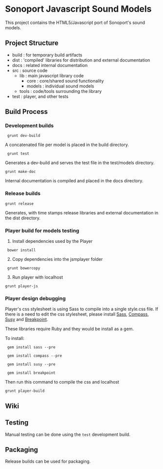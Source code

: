 # Sonoport Javascript Sound Models

This project contains the HTML5/Javascript port of Sonoport's sound models.

## Project Structure

- build : for temporary build artifacts
- dist  : 'compiled' libraries for distribution and external documentation
- docs  : related internal documentation
- src   : source code
	- lib    : main javascript library code
		- core 	: core/shared sound functionality
		- models 	: individual sound models
	- tools  : code/tools surrounding the library
- test 	: player, and other tests


## Build Process

### Development builds
``` grunt dev-build```

A concatenated file per model is placed in the build directory.

``` grunt test```

Generates a dev-build and serves the test file in the test/models directory.

```grunt make-doc```

Internal documentation is compiled and placed in the docs directory.


### Release builds

```grunt release```

Generates, with time stamps release libraries and external documentation in the dist directory.

### Player build for models testing
1. Install dependencies used by the Player

``` bower install```

2. Copy dependencies into the jsmplayer folder

``` grunt bowercopy```

3. Run player with localhost

``` grunt player-js ```

### Player design debugging
Player's css stylesheet is using Sass to compile into a single style.css file. If there is a need to edit the css stylesheet, please install [Sass](http://www.sass-lang.com), [Compass](http://compass-style.org/), [Susy](http://susy.oddbird.net/) and [Breakpoint](http://breakpoint-sass.com/).

These libraries require Ruby and they would be install as a gem. 

To install:

``` gem install sass --pre```

``` gem install compass --pre```

``` gem install susy --pre```

``` gem install breakpoint```

Then run this command to compile the css and localhost

``` grunt player-build ```

## Wiki


## Testing

Manual testing can be done using the `test` development build.

## Packaging

Release builds can be used for packaging.
